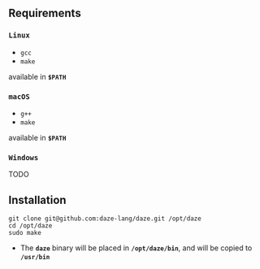 ## Requirements

### `Linux`

- `gcc`
- `make`

available in **`$PATH`**

### `macOS`

- `g++`
- `make`

available in **`$PATH`**

### `Windows`

TODO

## Installation

```console
git clone git@github.com:daze-lang/daze.git /opt/daze
cd /opt/daze
sudo make
```

- The **`daze`** binary will be placed in **`/opt/daze/bin`**, and will be copied to **`/usr/bin`**

